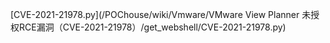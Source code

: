[CVE-2021-21978.py](/POChouse/wiki/Vmware/VMware View Planner 未授权RCE漏洞（CVE-2021-21978）/get_webshell/CVE-2021-21978.py)
